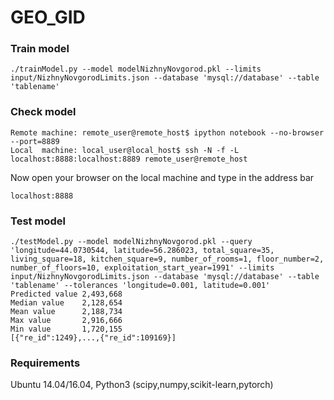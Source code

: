 # GEO_GID

### Train model
```
./trainModel.py --model modelNizhnyNovgorod.pkl --limits input/NizhnyNovgorodLimits.json --database 'mysql://database' --table 'tablename'
```
### Check model
```
Remote machine: remote_user@remote_host$ ipython notebook --no-browser --port=8889
Local  machine: local_user@local_host$ ssh -N -f -L localhost:8888:localhost:8889 remote_user@remote_host
```
Now open your browser on the local machine and type in the address bar
```
localhost:8888
```
### Test  model
```
./testModel.py --model modelNizhnyNovgorod.pkl --query 'longitude=44.0730544, latitude=56.286023, total_square=35, living_square=18, kitchen_square=9, number_of_rooms=1, floor_number=2, number_of_floors=10, exploitation_start_year=1991' --limits input/NizhnyNovgorodLimits.json --database 'mysql://database' --table 'tablename' --tolerances 'longitude=0.001, latitude=0.001'
Predicted value 2,493,668
Median value    2,128,654
Mean value      2,188,734
Max value       2,916,666
Min value       1,720,155
[{"re_id":1249},...,{"re_id":109169}]
```

### Requirements
Ubuntu 14.04/16.04, Python3 (scipy,numpy,scikit-learn,pytorch)
